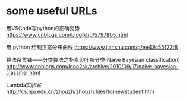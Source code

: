 # some useful URLs


用VSCode写python的正确姿势   https://www.cnblogs.com/bloglkl/p/5797805.html

用 python 绘制正态分布曲线    https://www.jianshu.com/p/ee43c55123f8

算法杂货铺——分类算法之朴素贝叶斯分类(Naive Bayesian classification)  http://www.cnblogs.com/leoo2sk/archive/2010/09/17/naive-bayesian-classifier.html

Lambda实验室     http://cs.nju.edu.cn/zhouzh/zhouzh.files/fornewstudent.htm

